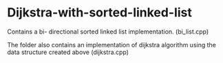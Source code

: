 # Dijkstra-with-sorted-linked-list

Contains a bi- directional sorted linked list implementation.
(bi_list.cpp)

The folder also contains an implementation of dijkstra algorithm using the
data structure created above
(dijkstra.cpp)
